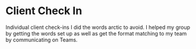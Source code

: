 # Client Check In
Individual client check-ins 
I did the words arctic to avoid.
I helped my group by getting the words set up as well as get the format matching to my team by communicating on Teams.
